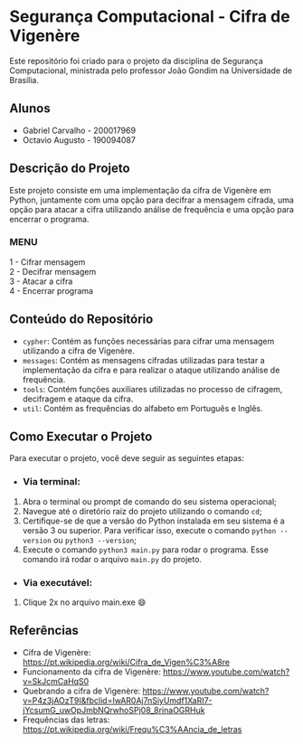 # Segurança Computacional - Cifra de Vigenère

Este repositório foi criado para o projeto da disciplina de Segurança Computacional, ministrada pelo professor João Gondim na Universidade de Brasília.

## Alunos

- Gabriel Carvalho - 200017969
- Octavio Augusto - 190094087

## Descrição do Projeto

Este projeto consiste em uma implementação da cifra de Vigenère em Python, juntamente com uma opção para decifrar a mensagem cifrada, uma opção para atacar a cifra utilizando análise de frequência e uma opção para encerrar o programa.

### MENU

1 - Cifrar mensagem   
2 - Decifrar mensagem   
3 - Atacar a cifra   
4 - Encerrar programa   

## Conteúdo do Repositório

- `cypher`: Contém as funções necessárias para cifrar uma mensagem utilizando a cifra de Vigenère.
- `messages`: Contém as mensagens cifradas utilizadas para testar a implementação da cifra e para realizar o ataque utilizando análise de frequência.
- `tools`: Contém funções auxiliares utilizadas no processo de cifragem, decifragem e ataque da cifra.
- `util`: Contém as frequências do alfabeto em Português e Inglês.

## Como Executar o Projeto

Para executar o projeto, você deve seguir as seguintes etapas:

 - ### Via terminal: 

1. Abra o terminal ou prompt de comando do seu sistema operacional;
2. Navegue até o diretório raiz do projeto utilizando o comando `cd`;
3. Certifique-se de que a versão do Python instalada em seu sistema é a versão 3 ou superior. Para verificar isso, execute o comando `python --version` ou `python3 --version`;
4. Execute o comando `python3 main.py` para rodar o programa. Esse comando irá rodar o arquivo `main.py` do projeto.

- ### Via executável: 
 
 1. Clique 2x no arquivo main.exe :smile:

## Referências

- Cifra de Vigenère: https://pt.wikipedia.org/wiki/Cifra_de_Vigen%C3%A8re
- Funcionamento da cifra de Vigenère:  https://www.youtube.com/watch?v=SkJcmCaHqS0 
- Quebrando a cifra de Vigenère:  https://www.youtube.com/watch?v=P4z3jAOzT9I&fbclid=IwAR0Aj7nSiyUmdf1XaRI7-jYcsumG_uwOpJmbNQrwhoSPj08_8rinaOGRHuk 
- Frequências das letras: https://pt.wikipedia.org/wiki/Frequ%C3%AAncia_de_letras
